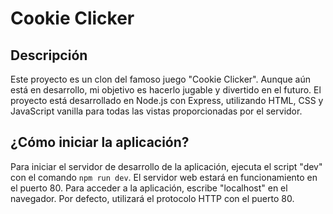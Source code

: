 # Cookie Clicker

## Descripción

Este proyecto es un clon del famoso juego "Cookie Clicker". Aunque aún está en desarrollo, mi objetivo es hacerlo jugable y divertido en el futuro. El proyecto está desarrollado en Node.js con Express, utilizando HTML, CSS y JavaScript vanilla para todas las vistas proporcionadas por el servidor.

## ¿Cómo iniciar la aplicación?

Para iniciar el servidor de desarrollo de la aplicación, ejecuta el script "dev" con el comando `npm run dev`. El servidor web estará en funcionamiento en el puerto 80. Para acceder a la aplicación, escribe "localhost" en el navegador. Por defecto, utilizará el protocolo HTTP con el puerto 80.
